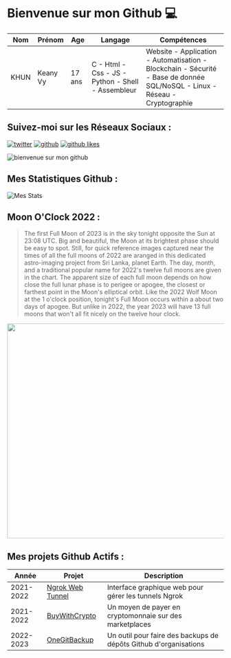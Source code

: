 # Bienvenue sur mon Github 💻
| Nom | Prénom | Age | Langage | Compétences |
|---  |---     |---  |---      |---
| KHUN | Keany Vy | 17 ans | C - Html - Css - JS - Python - Shell - Assembleur | Website - Application - Automatisation - Blockchain - Sécurité - Base de donnée SQL/NoSQL - Linux - Réseau - Cryptographie |

## Suivez-moi sur les Réseaux Sociaux :
[![twitter](https://img.shields.io/twitter/follow/thisiskeanyvy?style=social)](https://twitter.com/thisiskeanyvy)
[![github](https://img.shields.io/github/followers/thisiskeanyvy?style=social)](https://github.com/thisiskeanyvy?tab=followers)
[![github likes](https://img.shields.io/github/stars/thisiskeanyvy?style=social)](https://github.com/thisiskeanyvy)

![bienvenue sur mon github](https://thisiskeanyvy-hosting.pages.dev/banner.gif)

## Mes Statistiques Github :
![Mes Stats](https://github-readme-stats.vercel.app/api?username=thisiskeanyvy&show_icons=true&theme=radical)

## Moon O'Clock 2022 :

> The first Full Moon of 2023 is in the sky tonight opposite the Sun at 23:08 UTC. Big and beautiful, the Moon at its brightest phase should be easy to spot. Still, for quick reference images captured near the times of all the full moons of 2022 are aranged in this dedicated astro-imaging project from Sri Lanka, planet Earth. The day, month, and a traditional popular name for 2022's twelve full moons are given in the chart. The apparent size of each full moon depends on how close the full lunar phase is to perigee or apogee, the closest or farthest point in the Moon's elliptical orbit. Like the 2022 Wolf Moon at the 1 o'clock position, tonight's Full Moon occurs within a about two days of apogee. But unlike in 2022, the year 2023 will have 13 full moons that won't all fit nicely on the twelve hour clock.

<img src='https://apod.nasa.gov/apod/image/2301/MoonOClock1024.jpg' width="800" height="500"/>

## Mes projets Github Actifs :
| Année | Projet | Description |
|---   |---     |---          |
| 2021-2022 | [Ngrok Web Tunnel](https://github.com/thisiskeanyvy/ngrok-web-manager) | Interface graphique web pour gérer les tunnels Ngrok |
| 2021-2022 | [BuyWithCrypto](https://github.com/BuyWithCrypto) | Un moyen de payer en cryptomonnaie sur des marketplaces |
| 2022-2023 | [OneGitBackup](https://github.com/BuyWithCrypto/OneGitBackup) | Un outil pour faire des backups de dépôts Github d'organisations |